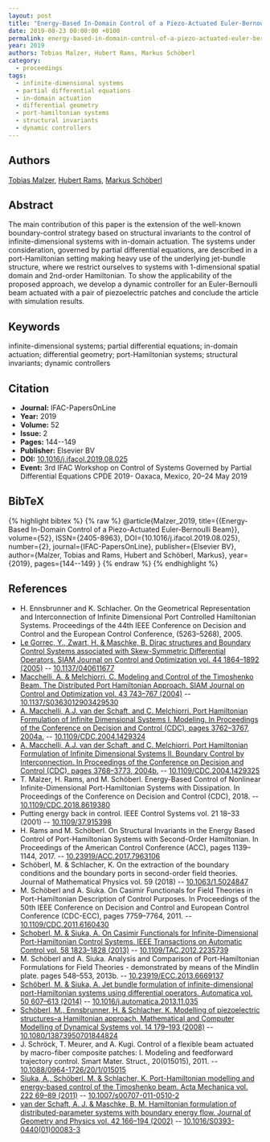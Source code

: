 ```yaml
---
layout: post
title: "Energy-Based In-Domain Control of a Piezo-Actuated Euler-Bernoulli Beam"
date: 2019-08-23 00:00:00 +0100
permalink: energy-based-in-domain-control-of-a-piezo-actuated-euler-bernoulli-beam
year: 2019
authors: Tobias Malzer, Hubert Rams, Markus Schöberl
category:
  - proceedings
tags:
  - infinite-dimensional systems
  - partial differential equations
  - in-domain actuation
  - differential geometry
  - port-hamiltonian systems
  - structural invariants
  - dynamic controllers
---
```

 
## Authors
[Tobias Malzer](authors/tobias_malzer), [Hubert Rams](authors/hubert_rams), [Markus Schöberl](authors/markus_schoberl)
 
## Abstract
The main contribution of this paper is the extension of the well-known boundary-control strategy based on structural invariants to the control of infinite-dimensional systems with in-domain actuation. The systems under consideration, governed by partial differential equations, are described in a port-Hamiltonian setting making heavy use of the underlying jet-bundle structure, where we restrict ourselves to systems with 1-dimensional spatial domain and 2nd-order Hamiltonian. To show the applicability of the proposed approach, we develop a dynamic controller for an Euler-Bernoulli beam actuated with a pair of piezoelectric patches and conclude the article with simulation results.
 
## Keywords
infinite-dimensional systems; partial differential equations; in-domain actuation; differential geometry; port-Hamiltonian systems; structural invariants; dynamic controllers
 
## Citation
- **Journal:** IFAC-PapersOnLine
- **Year:** 2019
- **Volume:** 52
- **Issue:** 2
- **Pages:** 144--149
- **Publisher:** Elsevier BV
- **DOI:** [10.1016/j.ifacol.2019.08.025](https://doi.org/10.1016/j.ifacol.2019.08.025)
- **Event:** 3rd IFAC Workshop on Control of Systems Governed by Partial Differential Equations CPDE 2019- Oaxaca, Mexico, 20–24 May 2019
 
## BibTeX
{% highlight bibtex %}
{% raw %}
@article{Malzer_2019,
  title={{Energy-Based In-Domain Control of a Piezo-Actuated Euler-Bernoulli Beam}},
  volume={52},
  ISSN={2405-8963},
  DOI={10.1016/j.ifacol.2019.08.025},
  number={2},
  journal={IFAC-PapersOnLine},
  publisher={Elsevier BV},
  author={Malzer, Tobias and Rams, Hubert and Schöberl, Markus},
  year={2019},
  pages={144--149}
}
{% endraw %}
{% endhighlight %}
 
## References
- H. Ennsbrunner and K. Schlacher. On the Geometrical Representation and Interconnection of Infinite Dimensional Port Controlled Hamiltonian Systems. Proceedings of the 44th IEEE Conference on Decision and Control and the European Control Conference, (5263–5268), 2005.
- [Le Gorrec, Y., Zwart, H. & Maschke, B. Dirac structures and Boundary Control Systems associated with Skew-Symmetric Differential Operators. SIAM Journal on Control and Optimization vol. 44 1864–1892 (2005)](dirac-structures-and-boundary-control-systems-associated-with-skew-symmetric-differential-operators) -- [10.1137/040611677](https://doi.org/10.1137/040611677)
- [Macchelli, A. & Melchiorri, C. Modeling and Control of the Timoshenko Beam. The Distributed Port Hamiltonian Approach. SIAM Journal on Control and Optimization vol. 43 743–767 (2004)](modeling-and-control-of-the-timoshenko-beam-the-distributed-port-hamiltonian-approach) -- [10.1137/S0363012903429530](https://doi.org/10.1137/S0363012903429530)
- [A. Macchelli, A.J. van der Schaft, and C. Melchiorri. Port Hamiltonian Formulation of Infinite Dimensional Systems I. Modeling. In Proceedings of the Conference on Decision and Control (CDC), pages 3762–3767, 2004a.](port-hamiltonian-formulation-of-infinite-dimensional-systems-i-modeling) -- [10.1109/CDC.2004.1429324](https://doi.org/10.1109/CDC.2004.1429324)
- [A. Macchelli, A.J. van der Schaft, and C. Melchiorri. Port Hamiltonian Formulation of Infinite Dimensional Systems II. Boundary Control by Interconnection. In Proceedings of the Conference on Decision and Control (CDC), pages 3768–3773, 2004b.](port-hamiltonian-formulation-of-infinite-dimensional-systems-ii-boundary-control-by-interconnection) -- [10.1109/CDC.2004.1429325](https://doi.org/10.1109/CDC.2004.1429325)
- T. Malzer, H. Rams, and M. Schöberl. Energy-Based Control of Nonlinear Infinite-Dimensional Port-Hamiltonian Systems with Dissipation. In Proceedings of the Conference on Decision and Control (CDC), 2018. -- [10.1109/CDC.2018.8619380](https://doi.org/10.1109/CDC.2018.8619380)
- Putting energy back in control. IEEE Control Systems vol. 21 18–33 (2001) -- [10.1109/37.915398](https://doi.org/10.1109/37.915398)
- H. Rams and M. Schöberl. On Structural Invariants in the Energy Based Control of Port-Hamiltonian Systems with Second-Order Hamiltonian. In Proceedings of the American Control Conference (ACC), pages 1139–1144, 2017. -- [10.23919/ACC.2017.7963106](https://doi.org/10.23919/ACC.2017.7963106)
- Schöberl, M. & Schlacher, K. On the extraction of the boundary conditions and the boundary ports in second-order field theories. Journal of Mathematical Physics vol. 59 (2018) -- [10.1063/1.5024847](https://doi.org/10.1063/1.5024847)
- M. Schöberl and A. Siuka. On Casimir Functionals for Field Theories in Port-Hamiltonian Description of Control Purposes. In Proceedings of the 50th IEEE Conference on Decision and Control and European Control Conference (CDC-ECC), pages 7759–7764, 2011. -- [10.1109/CDC.2011.6160430](https://doi.org/10.1109/CDC.2011.6160430)
- [Schoberl, M. & Siuka, A. On Casimir Functionals for Infinite-Dimensional Port-Hamiltonian Control Systems. IEEE Transactions on Automatic Control vol. 58 1823–1828 (2013)](on-casimir-functionals-for-infinite-dimensional-port-hamiltonian-control-systems) -- [10.1109/TAC.2012.2235739](https://doi.org/10.1109/TAC.2012.2235739)
- M. Schöberl and A. Siuka. Analysis and Comparison of Port-Hamiltonian Formulations for Field Theories - demonstrated by means of the Mindlin plate. pages 548–553, 2013b. -- [10.23919/ECC.2013.6669137](https://doi.org/10.23919/ECC.2013.6669137)
- [Schöberl, M. & Siuka, A. Jet bundle formulation of infinite-dimensional port-Hamiltonian systems using differential operators. Automatica vol. 50 607–613 (2014)](jet-bundle-formulation-of-infinite-dimensional-port-hamiltonian-systems-using-differential-operators) -- [10.1016/j.automatica.2013.11.035](https://doi.org/10.1016/j.automatica.2013.11.035)
- [Schöberl, M., Ennsbrunner, H. & Schlacher, K. Modelling of piezoelectric structures–a Hamiltonian approach. Mathematical and Computer Modelling of Dynamical Systems vol. 14 179–193 (2008)](modelling-of-piezoelectric-structures-a-hamiltonian-approach) -- [10.1080/13873950701844824](https://doi.org/10.1080/13873950701844824)
- J. Schröck, T. Meurer, and A. Kugi. Control of a flexible beam actuated by macro-fiber composite patches: I. Modeling and feedforward trajectory control. Smart Mater. Struct., 20(015015), 2011. -- [10.1088/0964-1726/20/1/015015](https://doi.org/10.1088/0964-1726/20/1/015015)
- [Siuka, A., Schöberl, M. & Schlacher, K. Port-Hamiltonian modelling and energy-based control of the Timoshenko beam. Acta Mechanica vol. 222 69–89 (2011)](port-hamiltonian-modelling-and-energy-based-control-of-the-timoshenko-beam) -- [10.1007/s00707-011-0510-2](https://doi.org/10.1007/s00707-011-0510-2)
- [van der Schaft, A. J. & Maschke, B. M. Hamiltonian formulation of distributed-parameter systems with boundary energy flow. Journal of Geometry and Physics vol. 42 166–194 (2002)](hamiltonian-formulation-of-distributed-parameter-systems-with-boundary-energy-flow) -- [10.1016/S0393-0440(01)00083-3](https://doi.org/10.1016/S0393-0440(01)00083-3)


